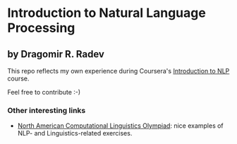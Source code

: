 # Introduction to Natural Language Processing
## by Dragomir R. Radev

This repo reflects my own experience during Coursera's [Introduction to NLP](https://www.coursera.org/course/nlpintro) course.

Feel free to contribute :-)


### Other interesting links

- [North American Computational Linguistics Olympiad](http://www.nacloweb.org/past_olympiads.php): nice examples of NLP- and Linguistics-related exercises.
